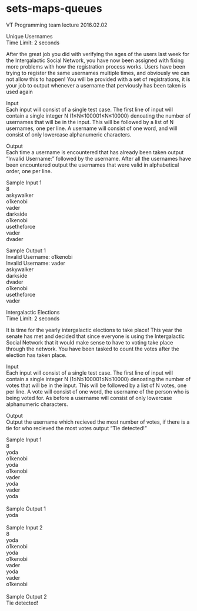 # sets-maps-queues
VT Programming team lecture 2016.02.02 

Unique Usernames <br>
Time Limit: 2 seconds

After the great job you did with verifying the ages of the users last week for the Intergalactic Social Network, you have now been assigned with fixing more problems with how the registration process works. Users have been trying to register the same usernames multiple times, and obviously we can not allow this to happen! You will be provided with a set of registrations, it is your job to output whenever a username that perviously has been taken is used again

Input<br>
Each input will consist of a single test case. The first line of input will contain a single integer N (1≤N≤100001≤N≤10000) denoating the number of usernames that will be in the input. This will be followed by a list of N usernames, one per line. A username will consist of one word, and will consist of only lowercase alphanumeric characters.

Output<br>
Each time a username is encountered that has already been taken output “Invalid Username:” followed by the username. After all the usernames have been encountered output the usernames that were valid in alphabetical order, one per line.

Sample Input 1	
8<br>
askywalker<br>
o1kenobi<br>
vader<br>
darkside<br>
o1kenobi<br>
usetheforce<br>
vader<br>
dvader<br>

Sample Output 1<br>
Invalid Username: o1kenobi<br>
Invalid Username: vader<br>
askywalker<br>
darkside<br>
dvader<br>
o1kenobi<br>
usetheforce<br>
vader

Intergalactic Elections<br>
Time Limit: 2 seconds

It is time for the yearly intergalactic elections to take place! This year the senate has met and decided that since everyone is using the Intergalactic Social Network that it would make sense to have to voting take place through the network. You have been tasked to count the votes after the election has taken place.

Input<br>
Each input will consist of a single test case. The first line of input will contain a single integer N (1≤N≤100001≤N≤10000) denoating the number of votes that will be in the input. This will be followed by a list of N votes, one per line. A vote will consist of one word, the username of the person who is being voted for. As before a username will consist of only lowercase alphanumeric characters.

Output<br>
Output the username which recieved the most number of votes, if there is a tie for who recieved the most votes output “Tie detected!”

Sample Input 1	
8<br>
yoda<br>
o1kenobi<br>
yoda<br>
o1kenobi<br>
vader<br>
yoda<br>
vader<br>
yoda<br><br>
Sample Output 1 <br>
yoda<br><br>
Sample Input 2	
8<br>
yoda<br>
o1kenobi<br>
yoda<br>
o1kenobi<br>
vader<br>
yoda<br>
vader<br>
o1kenobi<br><br>
Sample Output 2<br>
Tie detected!
